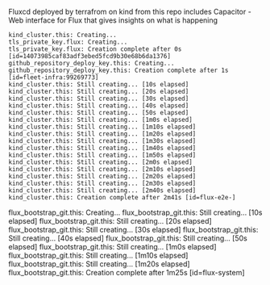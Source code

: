 Fluxcd deployed by terrafrom on kind from this repo includes Capacitor - Web interface for Flux that gives insights on what is happening 

```
kind_cluster.this: Creating...
tls_private_key.flux: Creating...
tls_private_key.flux: Creation complete after 0s [id=14073985caf83adf3ebed5fcd9b30e68b6da1376]
github_repository_deploy_key.this: Creating...
github_repository_deploy_key.this: Creation complete after 1s [id=fleet-infra:99269773]
kind_cluster.this: Still creating... [10s elapsed]
kind_cluster.this: Still creating... [20s elapsed]
kind_cluster.this: Still creating... [30s elapsed]
kind_cluster.this: Still creating... [40s elapsed]
kind_cluster.this: Still creating... [50s elapsed]
kind_cluster.this: Still creating... [1m0s elapsed]
kind_cluster.this: Still creating... [1m10s elapsed]
kind_cluster.this: Still creating... [1m20s elapsed]
kind_cluster.this: Still creating... [1m30s elapsed]
kind_cluster.this: Still creating... [1m40s elapsed]
kind_cluster.this: Still creating... [1m50s elapsed]
kind_cluster.this: Still creating... [2m0s elapsed]
kind_cluster.this: Still creating... [2m10s elapsed]
kind_cluster.this: Still creating... [2m20s elapsed]
kind_cluster.this: Still creating... [2m30s elapsed]
kind_cluster.this: Still creating... [2m40s elapsed]
kind_cluster.this: Creation complete after 2m41s [id=flux-e2e-]
```
flux_bootstrap_git.this: Creating...
flux_bootstrap_git.this: Still creating... [10s elapsed]
flux_bootstrap_git.this: Still creating... [20s elapsed]
flux_bootstrap_git.this: Still creating... [30s elapsed]
flux_bootstrap_git.this: Still creating... [40s elapsed]
flux_bootstrap_git.this: Still creating... [50s elapsed]
flux_bootstrap_git.this: Still creating... [1m0s elapsed]
flux_bootstrap_git.this: Still creating... [1m10s elapsed]
flux_bootstrap_git.this: Still creating... [1m20s elapsed]
flux_bootstrap_git.this: Creation complete after 1m25s [id=flux-system]
